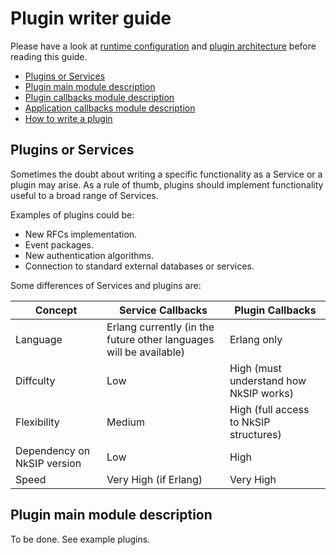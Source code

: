 # Plugin writer guide

Please have a look at [runtime configuration](runtime_configuration.md) and [plugin architecture](plugin_architecture.md) before reading this guide.


* [Plugins or Services](#plugins-or-services)
* [Plugin main module description](#plugin-main-module-description)
* [Plugin callbacks module description](#plugin-callbacks-module-description)
* [Application callbacks module description](#application-callbacks-module-description)
* [How to write a plugin](#how-to-write-a-plugin)


## Plugins or Services

Sometimes the doubt about writing a specific functionality as a Service or a plugin may arise. As a rule of thumb, plugins should implement functionality useful to a broad range of Services.

Examples of plugins could be:
* New RFCs implementation.
* Event packages.
* New authentication algorithms.
* Connection to standard external databases or services.

Some differences of Services and plugins are:

Concept|Service Callbacks|Plugin Callbacks
---|---|---
Language|Erlang currently (in the future other languages will be available)|Erlang only
Diffculty|Low|High (must understand how NkSIP works)
Flexibility|Medium|High (full access to NkSIP structures)
Dependency on NkSIP version|Low|High
Speed|Very High (if Erlang)|Very High



## Plugin main module description

To be done. See example plugins.

